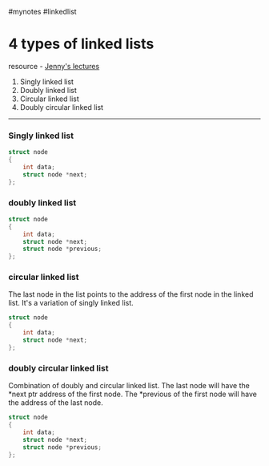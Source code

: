 #mynotes #linkedlist

# 4 types of linked lists
resource - [Jenny's lectures](https://www.youtube.com/watch?v=DWpVGpNfDmM)

1. Singly linked list
2. Doubly linked list
3. Circular linked list
4. Doubly circular linked list

---

### Singly linked list

```c
struct node
{
	int data;
	struct node *next;
};
```

### doubly linked list

```c
struct node
{
	int data;
	struct node *next;
	struct node *previous;
};
```

### circular linked list

The last node in the list points to the address of the first node in the linked list. It's a variation of singly linked list.

```c
struct node
{
	int data;
	struct node *next;
};
```

### doubly circular linked list

Combination of doubly and circular linked list.
The last node will have the \*next ptr address of the first node. The \*previous of the first node will have the address of the last node.

```c
struct node
{
	int data;
	struct node *next;
	struct node *previous;
};
```
